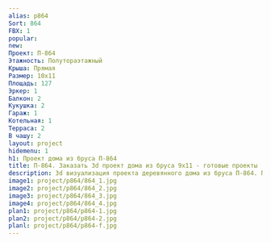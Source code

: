 ```yaml
---
alias: p864
Sort: 864
FBX: 1
popular: 
new: 
Проект: П-864
Этажность: Полутораэтажный
Крыша: Прямая
Размер: 10х11
Площадь: 127
Эркер: 1
Балкон: 2
Кукушка: 2
Гараж: 1
Котельная: 1
Терраса: 2
В чашу: 2
layout: project
hidemenu: 1
h1: Проект дома из бруса П-864
title: П-864. Заказать 3d проект дома из бруса 9х11 - готовые проекты
description: 3d визуализация проекта деревянного дома из бруса П-864. Площадь 127 м2, размер 9х11. Вы можете внести любые изменения в проект.
image1: project/p864/864_1.jpg
image2: project/p864/864_2.jpg
image3: project/p864/864_3.jpg
image4: project/p864/864_4.jpg
plan1: project/p864/p864-1.jpg
plan2: project/p864/p864-2.jpg
planl: project/p864/p864-f.jpg
---
```

